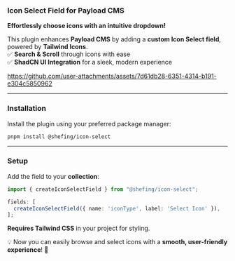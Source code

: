 ###  **Icon Select Field for Payload CMS**  

 **Effortlessly choose icons with an intuitive dropdown!**  

This plugin enhances **Payload CMS** by adding a **custom Icon Select field**, powered by **Tailwind Icons**.  
✅ **Search & Scroll** through icons with ease  
✅ **ShadCN UI Integration** for a sleek, modern experience  

https://github.com/user-attachments/assets/7d61db28-6351-4314-b191-e304c5850962 

---

###  **Installation**  
Install the plugin using your preferred package manager:  
```sh
pnpm install @shefing/icon-select
```

---

###  **Setup**  

Add the field to your **collection**:  

```typescript
import { createIconSelectField } from "@shefing/icon-select";

fields: [ 
  createIconSelectField({ name: 'iconType', label: 'Select Icon' }),
];
```

 **Requires Tailwind CSS** in your project for styling.  

💡 Now you can easily browse and select icons with a **smooth, user-friendly experience**! 🎨
